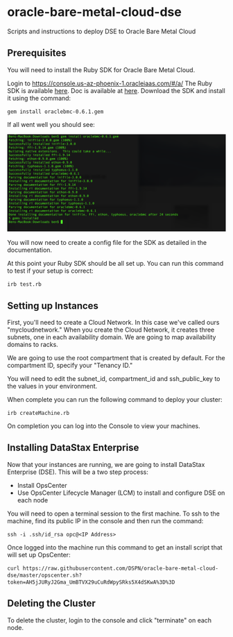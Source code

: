 # oracle-bare-metal-cloud-dse
Scripts and instructions to deploy DSE to Oracle Bare Metal Cloud

## Prerequisites

You will need to install the Ruby SDK for Oracle Bare Metal Cloud.

Login to https://console.us-az-phoenix-1.oracleiaas.com/#/a/  The Ruby SDK is available [here](https://docs.us-az-phoenix-1.oracleiaas.com/tools/ruby/latest/download/oraclebmc-0.6.1.gem).  Doc is available at [here](https://docs.us-az-phoenix-1.oracleiaas.com/tools/ruby/latest/frames.html).  Download the SDK and install it using the command:

    gem install oraclebmc-0.6.1.gem

If all went well you should see:

![](./img/geminstall.png)

You will now need to create a config file for the SDK as detailed in the documentation.

At this point your Ruby SDK should be all set up.  You can run this command to test if your setup is correct:

    irb test.rb

## Setting up Instances

First, you'll need to create a Cloud Network.  In this case we've called ours "mycloudnetwork."  When you create the Cloud Network, it creates three subnets, one in each availability domain.  We are going to map availability domains to racks.

We are going to use the root compartment that is created by default.  For the compartment ID, specify your "Tenancy ID."

You will need to edit the subnet_id, compartment_id and ssh_public_key to the values in your environment.

When complete you can run the following command to deploy your cluster:

    irb createMachine.rb
    
On completion you can log into the Console to view your machines.

## Installing DataStax Enterprise

Now that your instances are running, we are going to install DataStax Enterprise (DSE).  This will be a two step process:
* Install OpsCenter
* Use OpsCenter Lifecycle Manager (LCM) to install and configure DSE on each node

You will need to open a terminal session to the first machine.  To ssh to the machine, find its public IP in the console and then run the command:

    ssh -i .ssh/id_rsa opc@<IP Address>

Once logged into the machine run this command to get an install script that will set up OpsCenter:

    curl https://raw.githubusercontent.com/DSPN/oracle-bare-metal-cloud-dse/master/opscenter.sh?token=AH5jJURyJ2Gma_UmBTVX29uCuRdWpySRks5X4dSKwA%3D%3D


## Deleting the Cluster

To delete the cluster, login to the console and click "terminate" on each node.
